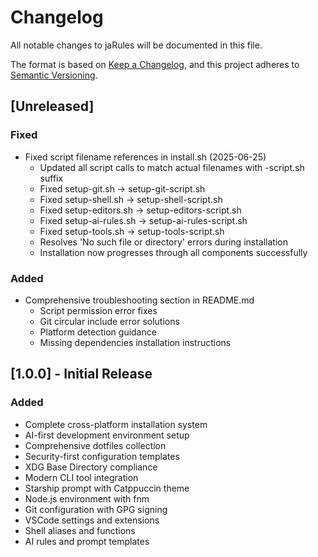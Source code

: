 # Changelog

All notable changes to jaRules will be documented in this file.

The format is based on [Keep a Changelog](https://keepachangelog.com/en/1.0.0/),
and this project adheres to [Semantic Versioning](https://semver.org/spec/v2.0.0.html).

## [Unreleased]

### Fixed
- Fixed script filename references in install.sh (2025-06-25)
  - Updated all script calls to match actual filenames with -script.sh suffix
  - Fixed setup-git.sh → setup-git-script.sh
  - Fixed setup-shell.sh → setup-shell-script.sh  
  - Fixed setup-editors.sh → setup-editors-script.sh
  - Fixed setup-ai-rules.sh → setup-ai-rules-script.sh
  - Fixed setup-tools.sh → setup-tools-script.sh
  - Resolves 'No such file or directory' errors during installation
  - Installation now progresses through all components successfully

### Added
- Comprehensive troubleshooting section in README.md
  - Script permission error fixes
  - Git circular include error solutions
  - Platform detection guidance
  - Missing dependencies installation instructions

## [1.0.0] - Initial Release

### Added
- Complete cross-platform installation system
- AI-first development environment setup
- Comprehensive dotfiles collection
- Security-first configuration templates
- XDG Base Directory compliance
- Modern CLI tool integration
- Starship prompt with Catppuccin theme
- Node.js environment with fnm
- Git configuration with GPG signing
- VSCode settings and extensions
- Shell aliases and functions
- AI rules and prompt templates
